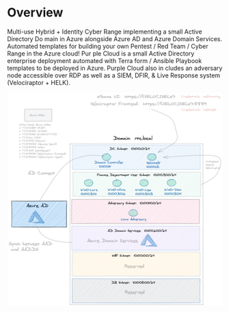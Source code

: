 # Overview
Multi-use Hybrid + Identity Cyber Range implementing a small Active Directory Do
main in Azure alongside Azure AD and Azure Domain Services.  Automated templates
 for building your own Pentest / Red Team / Cyber Range in the Azure cloud!  Pur
ple Cloud is a small Active Directory enterprise deployment automated with Terra
form / Ansible Playbook templates to be deployed in Azure.  Purple Cloud also in
cludes an adversary node accessible over RDP as well as a SIEM, DFIR, & Live Response
 system (Velociraptor + HELK).

![](./images/pce.png)

